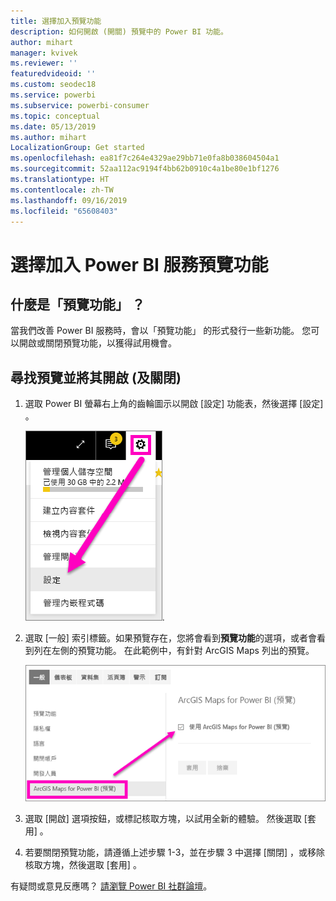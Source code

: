 ```yaml
---
title: 選擇加入預覽功能
description: 如何開啟 (開關) 預覽中的 Power BI 功能。
author: mihart
manager: kvivek
ms.reviewer: ''
featuredvideoid: ''
ms.custom: seodec18
ms.service: powerbi
ms.subservice: powerbi-consumer
ms.topic: conceptual
ms.date: 05/13/2019
ms.author: mihart
LocalizationGroup: Get started
ms.openlocfilehash: ea81f7c264e4329ae29bb71e0fa8b038604504a1
ms.sourcegitcommit: 52aa112ac9194f4bb62b0910c4a1be80e1bf1276
ms.translationtype: HT
ms.contentlocale: zh-TW
ms.lasthandoff: 09/16/2019
ms.locfileid: "65608403"
---
```

# <a name="opt-in-for-power-bi-service-preview-features"></a>選擇加入 Power BI 服務預覽功能
## <a name="what-are-preview-features"></a>什麼是「預覽功能」  ？
當我們改善 Power BI 服務時，會以「預覽功能」  的形式發行一些新功能。 您可以開啟或關閉預覽功能，以獲得試用機會。


## <a name="find-previews-and-turn-them-on-and-off"></a>尋找預覽並將其開啟 (及關閉)
1. 選取 Power BI 螢幕右上角的齒輪圖示以開啟 [設定] 功能表，然後選擇 [設定]  。
   
   ![[設定] 功能表](./media/end-user-preview-features/power-bi-settings.png).
2. 選取 [一般]  索引標籤。如果預覽存在，您將會看到**預覽功能**的選項，或者會看到列在左側的預覽功能。  在此範例中，有針對 ArcGIS Maps 列出的預覽。 
   
   ![[一般] 索引標籤](./media/end-user-preview-features/power-bi-preview-arcgis.png)
3. 選取 [開啟]  選項按鈕，或標記核取方塊，以試用全新的體驗。 然後選取 [套用]  。
4. 若要關閉預覽功能，請遵循上述步驟 1-3，並在步驟 3 中選擇 [關閉]  ，或移除核取方塊，然後選取 [套用]  。


有疑問或意見反應嗎？ [請瀏覽 Power BI 社群論壇](http://community.powerbi.com/t5/Navigation-Preview-Forum/bd-p/NavigationPreview)。

